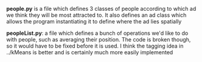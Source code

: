 **people.py** is a file which defines 3 classes of people 
according to which ad we think they will be most attracted 
to. It also defines an ad class which allows the program 
instantiating it to define where the ad lies spatially

**peopleList.py**: a file which defines a bunch of operations
we'd like to do with people, such as averaging their position.
The code is broken though, so it would have to be fixed before
it is used. I think the tagging idea in ../kMeans is better and 
is certainly much more easily implemented
